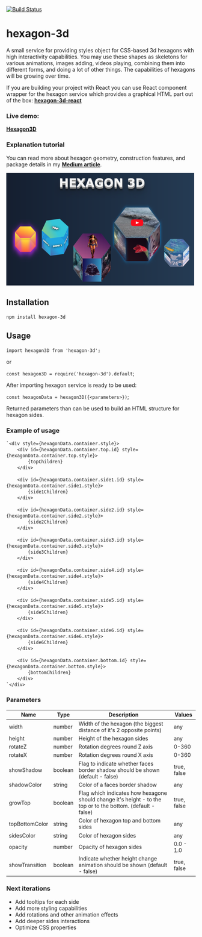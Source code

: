 [![Build Status](https://app.travis-ci.com/IevgenySp/hexagon-3d.svg?branch=main)](https://app.travis-ci.com/IevgenySp/hexagon-3d)

# hexagon-3d
A small service for providing styles object for CSS-based 3d hexagons with high interactivity capabilities. You may use these shapes as skeletons for various animations, images adding, videos playing, combining them into different forms, and doing a lot of other things. The capabilities of hexagons will be growing over time.

If you are building your project with React you can use React component wrapper for the hexagon service which provides a graphical HTML part out of the box: [<b>hexagon-3d-react</b>](https://www.npmjs.com/package/hexagon-3d-react)

### Live demo:

[<b>Hexagon3D</b>](https://hexagon.metriker.com/)

### Explanation tutorial

You can read more about hexagon geometry, construction features, and package details in my [<b>Medium article</b>](https://medium.com/better-programming/entertaining-web-geometry-building-an-interactive-3d-css-hexagon-a9b5f535d06e).

![alt Samples](./assets/img/HexagonSamples.png)

## Installation

`npm install hexagon-3d`

## Usage

`import hexagon3D from 'hexagon-3d';`

or 

`const hexagon3D = require('hexagon-3d').default`;

After importing hexagon service is ready to be used:

`const hexagonData = hexagon3D({<parameters>})`;

Returned parameters than can be used to build an HTML structure for hexagon sides.

### Example of usage

    `<div style={hexagonData.container.style}>
        <div id={hexagonData.container.top.id} style={hexagonData.container.top.style}>
            {topChildren}
        </div>

        <div id={hexagonData.container.side1.id} style={hexagonData.container.side1.style}>
            {side1Children}
        </div>

        <div id={hexagonData.container.side2.id} style={hexagonData.container.side2.style}>
            {side2Children}
        </div>

        <div id={hexagonData.container.side3.id} style={hexagonData.container.side3.style}>
            {side3Children}
        </div>

        <div id={hexagonData.container.side4.id} style={hexagonData.container.side4.style}>
            {side4Children}
        </div>

        <div id={hexagonData.container.side5.id} style={hexagonData.container.side5.style}>
            {side5Children}
        </div>

        <div id={hexagonData.container.side6.id} style={hexagonData.container.side6.style}>
            {side6Children}
        </div>

        <div id={hexagonData.container.bottom.id} style={hexagonData.container.bottom.style}>
            {bottomChildren}
        </div>
    `</div>
    
  ### Parameters
  
  | Name           | Type    | Description                                                                                                  | Values      |
  |----------------|---------|--------------------------------------------------------------------------------------------------------------|-------------|
  | width          | number  | Width of the hexagon (the biggest distance of it's 2 opposite points)                                        | any         |
  | height         | number  | Height of the hexagon sides                                                                                  | any         |
  | rotateZ        | number  | Rotation degrees round Z axis                                                                                | 0-360       |
  | rotateX        | number  | Rotation degrees round X axis                                                                                | 0-360       |
  | showShadow     | boolean | Flag to indicate whether faces border shadow should be shown (default - false)                               | true, false |
  | shadowColor    | string  | Color of a faces border shadow                                                                               | any         |
  | growTop        | boolean | Flag which indicates how hexagone should change it's height - to the top or to the bottom. (default - false) | true, false |
  | topBottomColor | string  | Color of hexagon top and bottom sides                                                                        | any         |
  | sidesColor     | string  | Color of hexagon sides                                                                                       | any         |
  | opacity        | number  | Opacity of hexagon sides                                                                                     | 0.0 - 1.0   |
  | showTransition | boolean | Indicate whether height change animation should be shown (default - false)                                   | true, false |
  
  ### Next iterations
  
  * Add tooltips for each side
  * Add more styling capabilities
  * Add rotations and other animation effects
  * Add deeper sides interactions
  * Optimize CSS properties